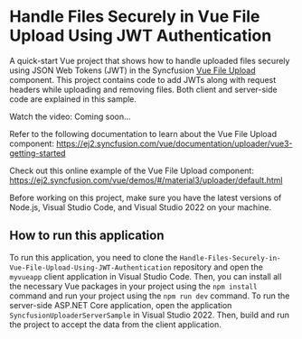 # Handle Files Securely in Vue File Upload Using JWT Authentication

A quick-start Vue project that shows how to handle uploaded files securely using JSON Web Tokens (JWT) in the Syncfusion [Vue File Upload](https://www.syncfusion.com/vue-components/vue-file-upload?utm_source=github&utm_medium=listing&utm_campaign=tutorial-videos-vue-file-upload-jwt-sample) component. This project contains code to add JWTs along with request headers while uploading and removing files. Both client and server-side code are explained in this sample. 

Watch the video: Coming soon…

Refer to the following documentation to learn about the Vue File Upload component: https://ej2.syncfusion.com/vue/documentation/uploader/vue3-getting-started   

Check out this online example of the Vue File Upload component: https://ej2.syncfusion.com/vue/demos/#/material3/uploader/default.html

Before working on this project, make sure you have the latest versions of Node.js, Visual Studio Code, and Visual Studio 2022 on your machine.

## How to run this application
To run this application, you need to clone the `Handle-Files-Securely-in-Vue-File-Upload-Using-JWT-Authentication` repository and open the `myvueapp` client application in Visual Studio Code. Then, you can install all the necessary Vue packages in your project using the `npm install` command and run your project using the `npm run dev` command. To run the server-side ASP.NET Core application, open the application `SyncfusionUploaderServerSample` in Visual Studio 2022. Then, build and run the project to accept the data from the client application.
